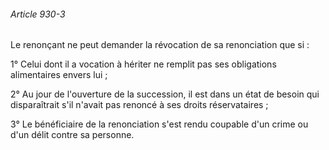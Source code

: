 ###### Article 930-3

Le renonçant ne peut demander la révocation de sa renonciation que si :

1° Celui dont il a vocation à hériter ne remplit pas ses obligations alimentaires envers lui ;

2° Au jour de l'ouverture de la succession, il est dans un état de besoin qui disparaîtrait s'il n'avait pas renoncé à ses droits réservataires ;

3° Le bénéficiaire de la renonciation s'est rendu coupable d'un crime ou d'un délit contre sa personne.

